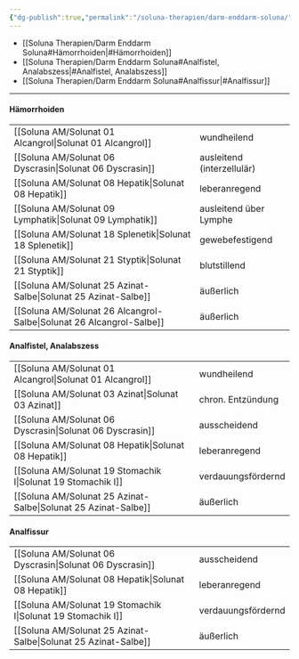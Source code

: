 ```yaml
---
{"dg-publish":true,"permalink":"/soluna-therapien/darm-enddarm-soluna/"}
---
```


- [[Soluna Therapien/Darm Enddarm Soluna#Hämorrhoiden\|#Hämorrhoiden]]
- [[Soluna Therapien/Darm Enddarm Soluna#Analfistel, Analabszess\|#Analfistel, Analabszess]]
- [[Soluna Therapien/Darm Enddarm Soluna#Analfissur\|#Analfissur]]

***
#### Hämorrhoiden
|   |   |
|---|---|
[[Soluna AM/Solunat 01 Alcangrol\|Solunat 01 Alcangrol]]     | wundheilend                 |
[[Soluna AM/Solunat 06 Dyscrasin\|Solunat 06 Dyscrasin]]     | ausleitend (interzellulär)  |
[[Soluna AM/Solunat 08 Hepatik\|Solunat 08 Hepatik]]         | leberanregend                |
[[Soluna AM/Solunat 09 Lymphatik\|Solunat 09 Lymphatik]]     | ausleitend über Lymphe |
[[Soluna AM/Solunat 18 Splenetik\|Solunat 18 Splenetik]]       | gewebefestigend           |
[[Soluna AM/Solunat 21 Styptik\|Solunat 21 Styptik]]           | blutstillend                     |
[[Soluna AM/Solunat 25 Azinat-Salbe\|Solunat 25 Azinat-Salbe]]       | äußerlich                   |
[[Soluna AM/Solunat 26 Alcangrol-Salbe\|Solunat 26 Alcangrol-Salbe]]  | äußerlich                   |

#### Analfistel, Analabszess
|   |   |
|---|---|
[[Soluna AM/Solunat 01 Alcangrol\|Solunat 01 Alcangrol]]     | wundheilend                 |
[[Soluna AM/Solunat 03 Azinat\|Solunat 03 Azinat]]           | chron. Entzündung  |
[[Soluna AM/Solunat 06 Dyscrasin\|Solunat 06 Dyscrasin]]    | ausscheidend            |
[[Soluna AM/Solunat 08 Hepatik\|Solunat 08 Hepatik]]        | leberanregend       |
[[Soluna AM/Solunat 19 Stomachik I\|Solunat 19 Stomachik I]]  | verdauungsfördernd      |   
[[Soluna AM/Solunat 25 Azinat-Salbe\|Solunat 25 Azinat-Salbe]] | äußerlich                   |

#### Analfissur
|   |   |
|---|---|
[[Soluna AM/Solunat 06 Dyscrasin\|Solunat 06 Dyscrasin]]     | ausscheidend                 |
[[Soluna AM/Solunat 08 Hepatik\|Solunat 08 Hepatik]]        | leberanregend                |
[[Soluna AM/Solunat 19 Stomachik I\|Solunat 19 Stomachik I]]  | verdauungsfördernd      |   
[[Soluna AM/Solunat 25 Azinat-Salbe\|Solunat 25 Azinat-Salbe]] | äußerlich                        |